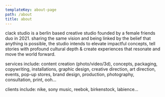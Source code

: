 ```yaml
---
templateKey: about-page
path: /about
title: about
---
```

clack studio is a berlin based creative studio founded by a female friends duo in 2021. sharing the same vision and being linked by the belief that anything is possible, the studio intends to elevate impactful concepts, tell stories with profound cultural depth & create experiences that resonate and move the world forward.

 

services include: content creation (photo/video/3d), concepts, packaging, copywriting, installations, graphic design, creative direction, art direction, events, pop-up stores, brand design, production, photography, consultation, print, ooh...

 

clients include: nike, sony music, reebok, birkenstock, labience...
